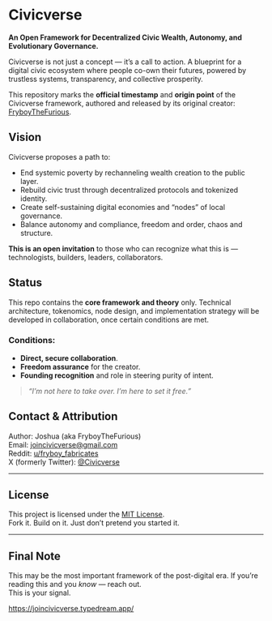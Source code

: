 # Civicverse

**An Open Framework for Decentralized Civic Wealth, Autonomy, and Evolutionary Governance.**

Civicverse is not just a concept — it’s a call to action. A blueprint for a digital civic ecosystem where people co-own their futures, powered by trustless systems, transparency, and collective prosperity.

This repository marks the **official timestamp** and **origin point** of the Civicverse framework, authored and released by its original creator: [FryboyTheFurious](https://github.com/FryboyTheFurious).

## Vision

Civicverse proposes a path to:
- End systemic poverty by rechanneling wealth creation to the public layer.
- Rebuild civic trust through decentralized protocols and tokenized identity.
- Create self-sustaining digital economies and “nodes” of local governance.
- Balance autonomy and compliance, freedom and order, chaos and structure.

**This is an open invitation** to those who can recognize what this is — technologists, builders, leaders, collaborators.

## Status

This repo contains the **core framework and theory** only. Technical architecture, tokenomics, node design, and implementation strategy will be developed in collaboration, once certain conditions are met.

### Conditions:
- **Direct, secure collaboration**.
- **Freedom assurance** for the creator.
- **Founding recognition** and role in steering purity of intent.

> *“I’m not here to take over. I’m here to set it free.”*

## Contact & Attribution

Author: Joshua (aka FryboyTheFurious)  
Email: [joincivicverse@gmail.com](mailto:joincivicverse@gmail.com)  
Reddit: [u/fryboy_fabricates](https://www.reddit.com/user/fryboy_fabricates)  
X (formerly Twitter): [@Civicverse](https://x.com/Civicverse)

---

## License

This project is licensed under the [MIT License](LICENSE).  
Fork it. Build on it. Just don’t pretend you started it.

---

## Final Note

This may be the most important framework of the post-digital era. If you’re reading this and you *know* — reach out.  
This is your signal. 

https://joincivicverse.typedream.app/
